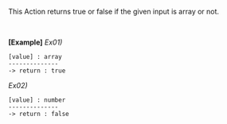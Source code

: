 This Action returns true or false if the given input is array or not.

<br/>

**[Example]**
*Ex01)*
```
[value] : array
--------------
-> return : true
```
*Ex02)*
```
[value] : number
--------------
-> return : false
```
